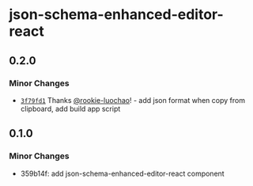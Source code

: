 # json-schema-enhanced-editor-react

## 0.2.0

### Minor Changes

- [`3f79fd1`](https://github.com/rookie-luochao/json-schema-editor/commit/3f79fd16b57c48daeedbf5add5382a6abcb48afb) Thanks [@rookie-luochao](https://github.com/rookie-luochao)! - add json format when copy from clipboard, add build app script

## 0.1.0

### Minor Changes

- 359b14f: add json-schema-enhanced-editor-react component

